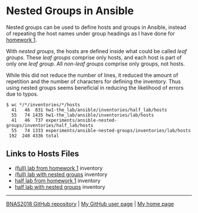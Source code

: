 # Nested Groups in Ansible

Nested groups can be used to define hosts and groups in Ansible, instead
of repeating the host names under group headings as I have done for
[homework 1](../../hw1-the_lab/).

With *nested groups*, the hosts are defined inside what could be called
*leaf groups*.  These *leaf groups* comprise only hosts, and each host
is part of only one *leaf group*.  All *non-leaf groups* comprise only
groups, not hosts.

While this did not reduce the number of lines, it reduced the amount of
repetition and the number of characters for defining the inventory. Thus
using nested groups seems beneficial in reducing the likelihood of errors
due to typos.

```
$ wc */*/inventories/*/hosts
  41   46  831 hw1-the_lab/ansible/inventories/half_lab/hosts
  55   74 1435 hw1-the_lab/ansible/inventories/lab/hosts
  41   46  737 experiments/ansible-nested-groups/inventories/half_lab/hosts
  55   74 1333 experiments/ansible-nested-groups/inventories/lab/hosts
 192  240 4336 total
```

## Links to Hosts Files

* [(full) lab from homework 1](../../hw1-the_lab/ansible/inventories/lab/hosts) inventory
* [(full) lab with nested groups](inventories/lab/hosts) inventory
* [half lab from homework 1](../../hw1-the_lab/ansible/inventories/half_lab/hosts) inventory
* [half lab with nested groups](inventories/half_lab/hosts) inventory

---

[BNAS2018 GitHub repository](https://github.com/auerswal/bnas2018) | [My GitHub user page](https://github.com/auerswal) | [My home page](https://www.unix-ag.uni-kl.de/~auerswal/)
